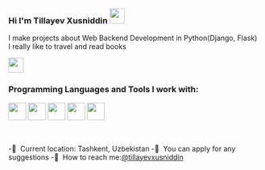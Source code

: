 ### Hi I'm Tillayev Xusniddin <img src="https://media.giphy.com/media/hvRJCLFzcasrR4ia7z/giphy.gif"    width="30px">

I make projects about Web Backend Development in Python(Django, Flask) <br/>
I really like to travel and read books

<a href="https://www.instagram.com/xusniddin13_04/"> 
<img src="https://freelogopng.com/images/all_img/1658586823instagram-logo-transparent.png" width="30px">
</a>

<br />

### Programming Languages and Tools I work with:
<a href="https://www.python.org/"><img src="https://cdn-icons-png.flaticon.com/512/5968/5968286.png" width="35px"></a>
<a href="https://developer.mozilla.org/en-US/docs/Web/JavaScript"><img src="https://cdn-icons-png.flaticon.com/128/5968/5968238.png" width="35px"></a>
<a href="https://www.djangoproject.com/"><img src="https://builtwithdjango.com/static/vendors/images/logo.ee701a5f0ffc.png" width="35px"></a>
<a href="https://www.jetbrains.com/ru-ru/pycharm/"><img src="https://w7.pngwing.com/pngs/447/630/png-transparent-intellij-pycharm-alt-macos-bigsur-icon-thumbnail.png" width="35px"></a>
<a href="https://www.postgresql.org/"><img src="https://cdn-icons-png.flaticon.com/128/5658/5658359.png" width="35px"></a>


<br />

-📍&nbsp; Current location: Tashkent, Uzbekistan
-📌&nbsp; You can apply for any suggestions
-📩&nbsp; How to reach me:[@tillayevxusniddin](https://www.instagram.com/xusniddin13_04/)












